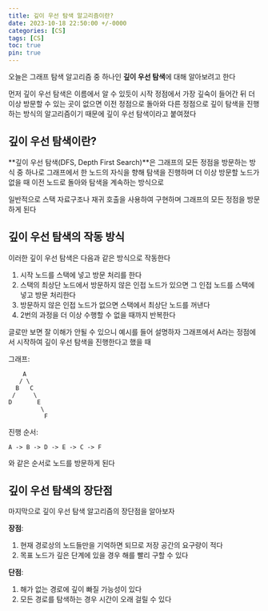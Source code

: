 ```yaml
---
title: 깊이 우선 탐색 알고리즘이란?
date: 2023-10-18 22:50:00 +/-0000
categories: [CS]
tags: [CS]
toc: true
pin: true
---
```


오늘은 그래프 탐색 알고리즘 중 하나인 **깊이 우선 탐색**에 대해 알아보려고 한다

먼저 깊이 우선 탐색은 이름에서 알 수 있듯이 시작 정점에서 가장 깊숙이 들어간 뒤 더 이상 방문할 수 있는 곳이 없으면 이전 정점으로 돌아와 다른 정점으로 깊이 탐색을 진행하는 방식의 알고리즘이기 때문에 깊이 우선 탐색이라고 붙여졌다

## 깊이 우선 탐색이란?

**깊이 우선 탐색(DFS, Depth First Search)**은 그래프의 모든 정점을 방문하는 방식 중 하나로  그래프에서 한 노드의 자식을 향해 탐색을 진행하며 더 이상 방문할 노드가 없을 때 이전 노드로 돌아와 탐색을 계속하는 방식으로

일반적으로 스택 자료구조나 재귀 호출을 사용하여 구현하며 그래프의 모든 정점을 방문하게 된다

## 깊이 우선 탐색의 작동 방식

이러한 깊이 우선 탐색은 다음과 같은 방식으로 작동한다

1. 시작 노드를 스택에 넣고 방문 처리를 한다
2. 스택의 최상단 노드에서 방문하지 않은 인접 노드가 있으면 그 인접 노드를 스택에 넣고 방문 처리한다
3. 방문하지 않은 인접 노드가 없으면 스택에서 최상단 노드를 꺼낸다
4. 2번의 과정을 더 이상 수행할 수 없을 때까지 반복한다

글로만 보면 잘 이해가 안될 수 있으니 예시를 들어
설명하자 그래프에서 A라는 정점에서 시작하여 깊이 우선 탐색을 진행한다고 했을 때

그래프: 

~~~
    A
   / \
  B   C
 /     \
D       E
         \
          F
~~~

진행 순서:

~~~
A -> B -> D -> E -> C -> F
~~~

와 같은 순서로 노드를 방문하게 된다

## 깊이 우선 탐색의 장단점

마지막으로 깊이 우선 탐색 알고리즘의 장단점을 알아보자

**장점**:
1. 현재 경로상의 노드들만을 기억하면 되므로 저장 공간의 요구량이 적다
2. 목표 노드가 깊은 단계에 있을 경우 해를 빨리 구할 수 있다

**단점**:
1. 해가 없는 경로에 깊이 빠질 가능성이 있다
2. 모든 경로를 탐색하는 경우 시간이 오래 걸릴 수 있다